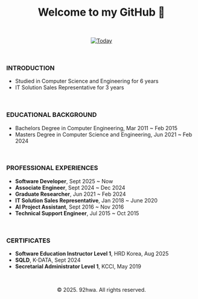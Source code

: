 <div align='center'>

<h1>Welcome to my GitHub 🥰</h1>

<br/>

[![Today](https://myhits.vercel.app/api/hit/https%3A%2F%2Fgithub.com%2F92hwa%2F?color=red&label=Today&size=small)](https://myhits.vercel.app)

</div>

<br/>

<div>

<h3>INTRODUCTION</h3>

* Studied in Computer Science and Engineering for 6 years
* IT Solution Sales Representative for 3 years

<br/>

<h3>EDUCATIONAL BACKGROUND</h3>

* Bachelors Degree in Computer Engineering, Mar 2011 ~ Feb 2015
* Masters Degree in Computer Science and Engineering, Jun 2021 ~ Feb 2024

<br/>

<h3>PROFESSIONAL EXPERIENCES</h3>

* <b>Software Developer</b>, Sept 2025 ~ Now
* <b>Associate Engineer</b>, Sept 2024 ~ Dec 2024
* <b>Graduate Researcher</b>, Jun 2021 ~ Feb 2024
* <b>IT Solution Sales Representative</b>, Jan 2018 ~ June 2020
* <b>AI Project Assistant</b>, Sept 2016 ~ Nov 2016
* <b>Technical Support Engineer</b>, Jul 2015 ~ Oct 2015

<br/>

<h3>CERTIFICATES</h3>

* <b>Software Education Instructor Level 1</b>, HRD Korea, Aug 2025
* <b>SQLD</b>, K-DATA, Sept 2024
* <b>Secretarial Administrator Level 1</b>, KCCI, May 2019

</div> 

<br/>

<div align='center'>

© 2025. 92hwa. All rights reserved.

</div>
<!--
**92hwa/92hwa** is a ✨ _special_ ✨ repository because its `README.md` (this file) appears on your GitHub profile.

Here are some ideas to get you started:

- 🔭 I’m currently working on ...
- 🌱 I’m currently learning ...
- 👯 I’m looking to collaborate on ...
- 🤔 I’m looking for help with ...
- 💬 Ask me about ...
- 📫 How to reach me: ...
- 😄 Pronouns: ...
- ⚡ Fun fact: ...
-->
